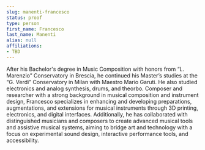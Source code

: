 ```yaml
---
slug: manenti-francesco
status: proof
type: person
first_name: Francesco
last_name: Manenti
alias: null
affiliations:
- TBD
---
```


After his Bachelor's degree in Music Composition with honors from “L. Marenzio” Conservatory in Brescia, he continued his Master’s studies at the “G. Verdi” Conservatory in Milan with Maestro Mario Garuti. He also studied electronics and analog synthesis, drums, and theorbo. Composer and researcher with a strong background in musical composition and instrument design, Francesco specializes in enhancing and developing preparations, augmentations, and extensions for musical instruments through 3D printing, electronics, and digital interfaces. Additionally, he has collaborated with distinguished musicians and composers to create advanced musical tools and assistive musical systems, aiming to bridge art and technology with a focus on experimental sound design, interactive performance tools, and accessibility.


